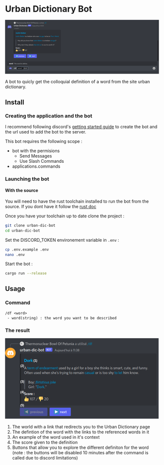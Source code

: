 # Urban Dictionary Bot

![An example of the bot](assets/example.png)

A bot to quicly get the colloquial definition of a word from the site urban dictionary.

## Install 

### Creating the application and the bot

I recommend following discord's [getting started guide](https://discord.com/developers/docs/getting-started) to create the bot and the url used to add the bot to the server.

This bot requires the following scope : 
- bot with the permisions
    - Send Messages
    - Use Slash Commands
- applications.commands

### Launching the bot

#### With the source

You will need to have the rust toolchain installed to run the bot from the source. If you dont have it follow the [rust doc](https://www.rust-lang.org/tools/install)

Once you have your toolchain up to date clone the project :
```sh
git clone urban-dic-bot
cd urban-dic-bot
```
Set the DISCORD_TOKEN environement variable in `.env` :
```sh
cp .env.example .env
nano .env
```
Start the bot : 
```sh
cargo run --release
```

## Usage 

### Command

```
/df <word>
 - word(string) : the word you want to be described
```
### The result

![](assets/result.png)

1. The world with a link that redirects you to the Urban Dictionary page
2. The defintion of the word with the links to the referenced words in it
3. An example of the word used in it's context
4. The score given to the definition 
5. Buttons that allow you to explore the different definiton for the word (note : the buttons will be disabled 10 minutes after the command is called due to discord limitations)
